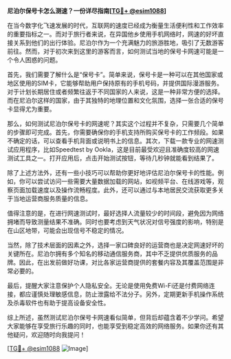 **尼泊尔保号卡怎么测速？一份详尽指南[[TG💪+ @esim1088](https://t.me/s/esim1088)]**

在当今数字化飞速发展的时代，互联网的速度已经成为衡量生活便利性和工作效率的重要指标之一。而对于旅行者来说，在异国他乡使用手机网络时，网速的好坏直接关系到他们的出行体验。尼泊尔作为一个充满魅力的旅游胜地，吸引了无数游客前往。然而，对于初次来到这里的游客而言，如何测试当地的保号卡网速可能是一个令人困惑的问题。

首先，我们需要了解什么是“保号卡”。简单来说，保号卡是一种可以在其他国家或地区使用的SIM卡，它能够帮助用户保持原有的手机号码，并提供国际漫游服务。对于计划长期居住或者频繁往返于不同国家的人来说，这是一种非常方便的选择。而在尼泊尔这样的国家，由于其独特的地理位置和文化氛围，选择一张合适的保号卡显得尤为重要。

那么，如何测试尼泊尔保号卡的网速呢？其实这个过程并不复杂，只需要几个简单的步骤即可完成。首先，你需要确保你的手机支持所购买保号卡的工作频段。如果不确定的话，可以查看手机背面或说明书上的信息。其次，下载一款专业的网速测试应用程序，比如Speedtest by Ookla，这是目前最受欢迎且准确度较高的网速测试工具之一。打开应用后，点击开始测试按钮，等待几秒钟就能看到结果了。

除了上述方法外，还有一些小技巧可以帮助你更好地评估尼泊尔保号卡的性能。例如，你可以尝试访问一些需要大量数据加载的网站，如视频平台、在线游戏等，观察页面加载速度以及操作流畅程度。此外，还可以通过与本地居民交流获取更多关于当地运营商服务质量的信息。

值得注意的是，在进行网速测试时，最好选择人流量较少的时间段，避免因为网络拥堵而导致测量结果不准确。同时也要考虑到天气状况对信号强度的影响，特别是在山区地带，可能会出现信号不稳定的情况。

当然，除了技术层面的因素之外，选择一家口碑良好的运营商也是决定网速好坏的关键所在。尼泊尔拥有多个知名的移动通信服务商，其中不乏提供优质服务的品牌。因此，在出发前做好功课，对比各家运营商提供的套餐内容及其覆盖范围是非常必要的。

最后，提醒大家注意保护个人隐私安全。无论是使用免费Wi-Fi还是付费网络连接，都应谨慎处理敏感信息，防止泄露给不法分子。另外，定期更新手机操作系统及杀毒软件也有助于提高设备安全性。

综上所述，虽然测试尼泊尔保号卡网速看似简单，但背后却蕴含着不少学问。希望大家能够在享受旅行乐趣的同时，也能享受到稳定高效的网络服务。如果你还有其他疑问，欢迎随时向我提问！

[[TG💪+ @esim1088](https://t.me/s/esim1088) ![Image](https://i.postimg.cc/4NQfJmqS/Snipaste-2025-05-13-00-14-12.png)]